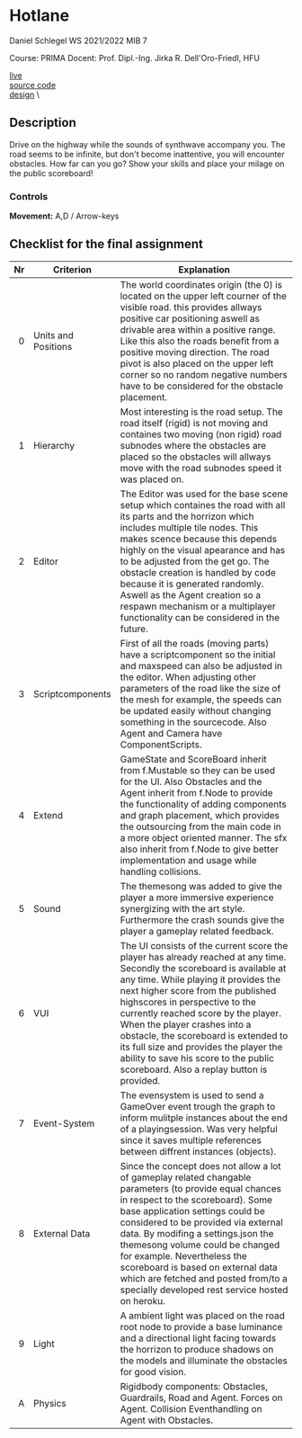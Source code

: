 # Hotlane

Daniel Schlegel
WS 2021/2022
MIB 7

Course: PRIMA
Docent: Prof. Dipl.-Ing. Jirka R. Dell'Oro-Friedl, HFU

[live](https://dwiedani.github.io/hotlane-game/) \
[source code](https://github.com/dwiedani/hotlane-game) \
[design](https://github.com/dwiedani/hotlane-game/design) \

## Description
Drive on the highway while the sounds of synthwave accompany you. The road seems to be infinite, but don't become inattentive, you will encounter obstacles. How far can you go? Show your skills and place your milage on the public scoreboard!

### Controls
**Movement:** A,D / Arrow-keys

## Checklist for the final assignment
| Nr | Criterion       | Explanation                                                                                                              |
|---:|-------------------|---------------------------------------------------------------------------------------------------------------------|
|  0 | Units and Positions | The world coordinates origin (the 0) is located on the upper left courner of the visible road. this provides allways positive car positioning aswell as drivable area within a positive range. Like this also the roads benefit from a positive moving direction. The road pivot is also placed on the upper left corner so no random negative numbers have to be considered for the obstacle placement.|
|  1 | Hierarchy         | Most interesting is the road setup. The road itself (rigid) is not moving and containes two moving (non rigid) road subnodes where the obstacles are placed so the obstacles will allways move with the road subnodes speed it was placed on.|
|  2 | Editor            | The Editor was used for the base scene setup which containes the road with all its parts and the horrizon which includes multiple tile nodes. This makes scence because this depends highly on the visual apearance and has to be adjusted from the get go. The obstacle creation is handled by code because it is generated randomly. Aswell as the Agent creation so a respawn mechanism or a multiplayer functionality can be considered in the future.|
|  3 | Scriptcomponents  | First of all the roads (moving parts) have a scriptcomponent so the initial and maxspeed can also be adjusted in the editor. When adjusting other parameters of the road like the size of the mesh for example, the speeds can be updated easily without changing something in the sourcecode. Also Agent and Camera have ComponentScripts.|
|  4 | Extend            | GameState and ScoreBoard inherit from f.Mustable so they can be used for the UI. Also Obstacles and the Agent inherit from f.Node to provide the functionality of adding components and graph placement, which provides the outsourcing from the main code in a more object oriented manner. The sfx also inherit from f.Node to give better implementation and usage while handling collisions.|
|  5 | Sound             | The themesong was added to give the player a more immersive experience synergizing with the art style. Furthermore the crash sounds give the player a gameplay related feedback.|
|  6 | VUI               | The UI consists of the current score the player has already reached at any time. Secondly the scoreboard is available at any time. While playing it provides the next higher score from the published highscores in perspective to the currently reached score by the player. When the player crashes into a obstacle, the scoreboard is extended to its full size and provides the player the ability to save his score to the public scoreboard. Also a replay button is provided.|
|  7 | Event-System      | The evensystem is used to send a GameOver event trough the graph to inform mulitple instances about the end of a playingsession. Was very helpful since it saves multiple references between diffrent instances (objects). |
|  8 | External Data     | Since the concept does not allow a lot of gameplay related changable parameters (to provide equal chances in respect to the scoreboard). Some base application settings could be considered to be provided via external data. By modifing a settings.json the themesong volume could be changed for example. Nevertheless the scoreboard is based on external data which are fetched and posted from/to a specially developed rest service hosted on heroku. |
|  9 | Light             | A ambient light was placed on the road root node to provide a base luminance and a directional light facing towards the horrizon to produce shadows on the models and illuminate the obstacles for good vision. |
|  A | Physics           | Rigidbody components: Obstacles, Guardrails, Road and Agent. Forces on Agent. Collision Eventhandling on Agent with Obstacles.|